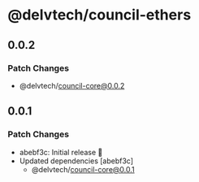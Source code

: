 # @delvtech/council-ethers

## 0.0.2

### Patch Changes

- @delvtech/council-core@0.0.2

## 0.0.1

### Patch Changes

- abebf3c: Initial release 🚀
- Updated dependencies [abebf3c]
  - @delvtech/council-core@0.0.1
